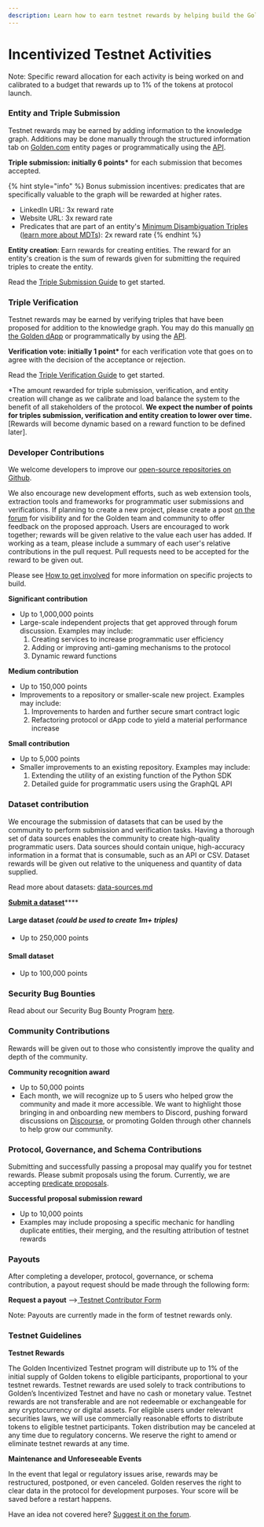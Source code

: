 ```yaml
---
description: Learn how to earn testnet rewards by helping build the Golden Protocol.
---
```


# Incentivized Testnet Activities

Note: Specific reward allocation for each activity is being worked on and calibrated to a budget that rewards up to 1% of the tokens at protocol launch.

### Entity and Triple Submission

Testnet rewards may be earned by adding information to the knowledge graph. Additions may be done manually through the structured information tab on [Golden.com](https://golden.com/explore) entity pages or programmatically using the [API](https://docs.golden.xyz/api/godel-python-sdk/create-triples).&#x20;

**Triple submission: initially 6 points\*** for each submission that becomes accepted.

{% hint style="info" %}
Bonus submission incentives: predicates that are specifically valuable to the graph will be rewarded at higher rates.

* LinkedIn URL: 3x reward rate
* Website URL: 3x reward rate
* Predicates that are part of an entity's [Minimum Disambiguation Triples](https://dapp.golden.xyz/schema) ([learn more about MDTs](../concepts/minimum-disambiguation-triple-requirements-mdt.md)): 2x reward rate
{% endhint %}

**Entity creation**: Earn rewards for creating entities. The reward for an entity's creation is the sum of rewards given for submitting the required triples to create the entity.

Read the [Triple Submission Guide](https://goldenhq.notion.site/Adding-Structured-Data-Guide-ae657337bf4f4e54ae4402df083c76ac) to get started.

### Triple Verification&#x20;

Testnet rewards may be earned by verifying triples that have been proposed for addition to the knowledge graph. You may do this manually [on the Golden dApp](https://dapp.golden.xyz/validation) or programmatically by using the [API](https://docs.golden.xyz/api/godel-python-sdk/validation).&#x20;

**Verification vote: initially 1 point\*** for each verification vote that goes on to agree with the decision of the acceptance or rejection. ​

Read the [Triple Verification Guide](../concepts/triple-verification-guide.md) to get started.

\*The amount rewarded for triple submission, verification, and entity creation will change as we calibrate and load balance the system to the benefit of all stakeholders of the protocol. **We expect the number of points for triples submission, verification and entity creation to lower over time.** \[Rewards will become dynamic based on a reward function to be defined later].​

### Developer Contributions

We welcome developers to improve our [open-source repositories on Github](https://github.com/goldenrecursion). ​

We also encourage new development efforts, such as web extension tools, extraction tools and frameworks for programmatic user submissions and verifications. If planning to create a new project, please create a post [on the forum](https://forum.golden.xyz/c/api-development/8) for visibility and for the Golden team and community to offer feedback on the proposed approach. Users are encouraged to work together; rewards will be given relative to the value each user has added. If working as a team, please include a summary of each user's relative contributions in the pull request. Pull requests need to be accepted for the reward to be given out.​

Please see [How to get involved](../../getting-started/how-to-get-involved/) for more information on specific projects to build. ​

**Significant contribution**

* Up to 1,000,000 points
* Large-scale independent projects that get approved through forum discussion.  Examples may include:
  1. Creating services to increase programmatic user efficiency
  2. Adding or improving anti-gaming mechanisms to the protocol
  3. Dynamic reward functions

**Medium contribution**

* Up to 150,000 points
* Improvements to a repository or smaller-scale new project.  Examples may include:
  1. Improvements to harden and further secure smart contract logic
  2. Refactoring protocol or dApp code to yield a material performance increase

**Small contribution**

* Up to 5,000 points
* Smaller improvements to an existing repository. Examples may include:
  1. Extending the utility of an existing function of the Python SDK
  2. Detailed guide for programmatic users using the GraphQL API

### Dataset contribution

We encourage the submission of datasets that can be used by the community to perform submission and verification tasks. Having a thorough set of data sources enables the community to create high-quality programmatic users. Data sources should contain unique, high-accuracy information in a format that is consumable, such as an API or CSV. Dataset rewards will be given out relative to the uniqueness and quantity of data supplied.

Read more about datasets: [data-sources.md](../../data-and-tools/data-sources.md "mention")

[**Submit a dataset**](https://forms.golden.xyz/add-a-dataset)****

#### Large dataset _(could be used to create 1m+ triples)_

* Up to 250,000 points

#### Small dataset

* Up to 100,000 points

### Security Bug Bounties

Read about our Security Bug Bounty Program [here](https://goldenhq.notion.site/Security-Bug-Bounty-Program-7a98c9ba7f504afcb442cbd26e956a0c).

### Community Contributions

Rewards will be given out to those who consistently improve the quality and depth of the community.

**Community recognition award**

* Up to 50,000 points
* Each month, we will recognize up to 5 users who helped grow the community and made it more accessible.  We want to highlight those bringing in and onboarding new members to Discord, pushing forward discussions on [Discourse](https://forum.golden.xyz/), or promoting Golden through other channels to help grow our community.

### Protocol, Governance, and Schema Contributions&#x20;

Submitting and successfully passing a proposal may qualify you for testnet rewards. Please submit proposals using the forum. Currently, we are accepting [predicate proposals](https://forum.golden.xyz/c/predicates/6).

**Successful proposal submission reward**

* Up to 10,000 points
* Examples may include proposing a specific mechanic for handling duplicate entities, their merging, and the resulting attribution of testnet rewards

### Payouts

After completing a developer, protocol, governance, or schema contribution, a payout request should be made through the following form:

**Request a payout** -->[ Testnet Contributor Form](https://forms.golden.xyz/testnet-contributor-payout-request)

Note: Payouts are currently made in the form of testnet rewards only.

### Testnet Guidelines&#x20;

**Testnet Rewards**

The Golden Incentivized Testnet program will distribute up to 1% of the initial supply of Golden tokens to eligible participants, proportional to your testnet rewards. Testnet rewards are used solely to track contributions to Golden’s Incentivized Testnet and have no cash or monetary value. Testnet rewards are not transferable and are not redeemable or exchangeable for any cryptocurrency or digital assets. For eligible users under relevant securities laws, we will use commercially reasonable efforts to distribute tokens to eligible testnet participants. Token distribution may be canceled at any time due to regulatory concerns. We reserve the right to amend or eliminate testnet rewards at any time.​

**Maintenance and Unforeseeable Events​**

In the event that legal or regulatory issues arise, rewards may be restructured, postponed, or even canceled.  Golden reserves the right to clear data in the protocol for development purposes. Your score will be saved before a restart happens.

Have an idea not covered here? [Suggest it on the forum](https://forum.golden.xyz/c/golden-protocol/7).
